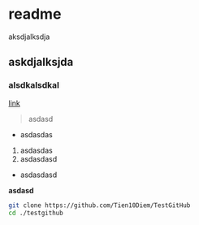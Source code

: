 # readme

aksdjalksdja

## askdjalksjda

### alsdkalsdkal
[link](https://www.fb.com/tien10diem)

> asdasd
 
- asdasdas


1. asdasdas
2. asdasdasd

+ asdasdasd

**asdasd**


```bash
git clone https://github.com/Tien10Diem/TestGitHub
cd ./testgithub
```